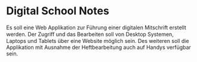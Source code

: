 # Digital School Notes
Es soll eine Web Applikation zur Führung einer digitalen Mitschrift erstellt werden. Der Zugriﬀ und das Bearbeiten soll von Desktop Systemen, Laptops und Tablets über eine Website
möglich sein. Des weiteren soll die Applikation mit Ausnahme der Heftbearbeitung auch auf
Handys verfügbar sein.
